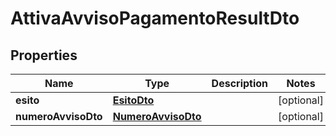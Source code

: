 
# AttivaAvvisoPagamentoResultDto

## Properties
Name | Type | Description | Notes
------------ | ------------- | ------------- | -------------
**esito** | [**EsitoDto**](EsitoDto.md) |  |  [optional]
**numeroAvvisoDto** | [**NumeroAvvisoDto**](NumeroAvvisoDto.md) |  |  [optional]



